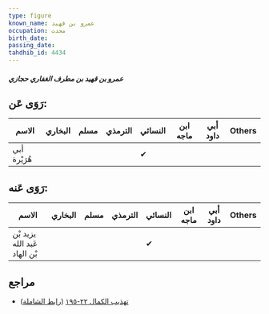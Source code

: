 ```yaml
---
type: figure
known_name: عمرو بن قهيد
occupation: محدث
birth_date:
passing_date:
tahdhib_id: 4434
---
```

##### عمرو بن قهيد بن مطرف الغفاري حجازي

## رَوَى عَن:
| الاسم        | البخاري | مسلم | الترمذي | النسائي | ابن ماجه | أبي داود | Others |
| ------------ | ------- | ---- | ------- | ------- | -------- | -------- | ------ |
| أبي هُرَيْرة |         |      |         | ✔       |          |          |        |
## رَوَى عَنه:
| الاسم                        | البخاري | مسلم | الترمذي | النسائي | ابن ماجه | أبي داود | Others |
| ---------------------------- | ------- | ---- | ------- | ------- | -------- | -------- | ------ |
| يزيد بْن عَبد الله بْن الهاد |         |      |         | ✔       |          |          |        |
## مراجع
- [تهذيب الكمال ٢٢-١٩٥](obsidian://open?vault=Tahdhib-al-Kamal&file=Figures/٤٤٣٤-عمرو%20بن%20قهيد%20بن%20مطرف%20الغفاري%20حجازي) ([رابط الشاملة](https://shamela.ws/book/3722/11448))